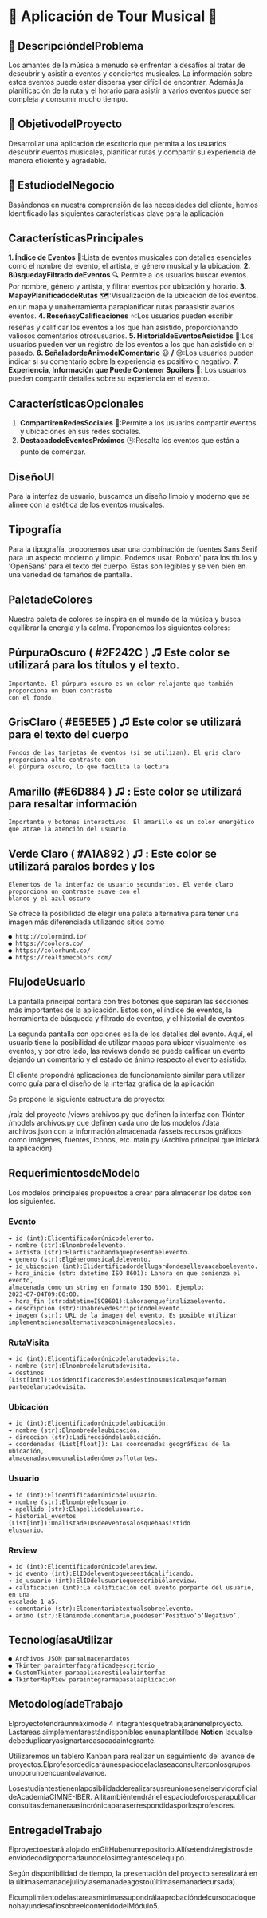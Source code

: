 # 🎵 Aplicación de Tour Musical 🎵

## 🚀 DescripcióndelProblema

Los amantes de la música a menudo se enfrentan a desafíos al tratar de descubrir y
asistir a eventos y conciertos musicales.
La información sobre estos eventos puede estar dispersa yser difícil de encontrar.
Además,la planificación de la ruta y el horario para asistir a varios eventos puede 
ser compleja y consumir mucho tiempo.

## 🎯 ObjetivodelProyecto

Desarrollar una aplicación de escritorio que permita a los usuarios descubrir eventos 
musicales, planificar rutas y compartir su experiencia de manera eficiente y agradable.

## 💼 EstudiodelNegocio

Basándonos en nuestra comprensión de las necesidades del cliente, hemos
Identificado las siguientes características clave para la aplicación

## CaracterísticasPrincipales

**1. Índice de Eventos** 📑:Lista de eventos musicales con detalles esenciales
como el nombre del evento, el artista, el género musical y la ubicación.
**2. BúsquedayFiltrado deEventos** 🔍:Permite a los usuarios buscar eventos.
   Por nombre, género y artista, y filtrar eventos por ubicación y horario.
**3. MapayPlanificadodeRutas** 🗺:Visualización de la ubicación de los eventos.
    en un mapa y unaherramienta paraplanificar rutas paraasistir avarios
    eventos.
**4. ReseñasyCalificaciones** ⭐:Los usuarios pueden escribir reseñas y calificar
los eventos a los que han asistido, proporcionando valiosos comentarios
    otrosusuarios.
**5. HistorialdeEventosAsistidos** 📖:Los usuarios pueden ver un registro de los
 eventos a los que han asistido en el pasado.
**6. SeñaladordeÁnimodelComentario** 😃 **/** 😔:Los usuarios pueden indicar si su 
comentario sobre la experiencia es positivo o negativo.
**7. Experiencia, Información que Puede Contener Spoilers** 󰡷: Los usuarios
    pueden compartir detalles sobre su experiencia en el evento.


## CaracterísticasOpcionales

1. **CompartirenRedesSociales** 🚀:Permite a los usuarios compartir eventos y
 ubicaciones en sus redes sociales.
2. **DestacadodeEventosPróximos** 🕒:Resalta los eventos que están a punto de 
comenzar.

## DiseñoUI

Para la interfaz de usuario, buscamos un diseño limpio y moderno que se alinee con
la estética de los eventos musicales.

## Tipografía

Para la tipografía, proponemos usar una combinación de fuentes Sans Serif para un aspecto
moderno y limpio. Podemos usar 'Roboto' para los títulos y 'OpenSans' para el texto 
del cuerpo. Estas son legibles y se ven bien en una variedad de tamaños de pantalla.

## PaletadeColores

Nuestra paleta de colores se inspira en el mundo de la música y busca equilibrar la energía y
la calma. Proponemos los siguientes colores:

## PúrpuraOscuro ( #2F242C ) ♫ Este color se utilizará para los títulos y el texto.

```
Importante. El púrpura oscuro es un color relajante que también proporciona un buen contraste
con el fondo.
```
## GrisClaro ( #E5E5E5 ) ♫ Este color se utilizará para el texto del cuerpo

```
Fondos de las tarjetas de eventos (si se utilizan). El gris claro proporciona alto contraste con
el púrpura oscuro, lo que facilita la lectura
```
## Amarillo (#E6D884 ) ♫ : Este color se utilizará para resaltar información

```
Importante y botones interactivos. El amarillo es un color energético que atrae la atención del usuario.
```
## Verde Claro ( #A1A892 ) ♫ : Este color se utilizará paralos bordes y los

```
Elementos de la interfaz de usuario secundarios. El verde claro proporciona un contraste suave con el
blanco y el azul oscuro
```

Se ofrece la posibilidad de elegir una paleta alternativa para tener una imagen más diferenciada
utilizando sitios como

```
● http://colormind.io/
● https://coolors.co/
● https://colorhunt.co/
● https://realtimecolors.com/
```
## FlujodeUsuario

La pantalla principal contará con tres botones que separan las secciones más importantes de la aplicación.
Estos son, el índice de eventos, la herramienta de búsqueda y filtrado de eventos, y el historial de eventos.


La segunda pantalla con opciones es la de los detalles del evento. Aquí, el usuario tiene la posibilidad de 
utilizar mapas para ubicar visualmente los eventos, y por otro lado, las reviews donde se puede calificar 
un evento dejando un comentario y el estado de ánimo respecto al evento asistido.

El cliente propondrá aplicaciones de funcionamiento similar para utilizar como guía para el diseño de la
interfaz gráfica de la aplicación

Se propone la siguiente estructura de proyecto:

/raíz del proyecto
/views
archivos.py que definen la interfaz con Tkinter
/models
archivos.py que definen cada uno de los modelos
/data
archivos.json con la información almacenada
/assets
recursos gráficos como imágenes, fuentes, íconos, etc.
main.py (Archivo principal que iniciará la aplicación)



## RequerimientosdeModelo

Los modelos principales propuestos a crear para almacenar los datos son los
siguientes.

### Evento

```
➔ id (int):Elidentificadorúnicodelevento.
➔ nombre (str):Elnombredelevento.
➔ artista (str):Elartistaobandaquepresentaelevento.
➔ genero (str):Elgéneromusicaldelevento.
➔ id_ubicacion (int):Elidentificadordellugardondesellevaacaboelevento.
➔ hora_inicio (str: datetime ISO 8601): Lahora en que comienza el evento,
almacenada como un string en formato ISO 8601. Ejemplo:
2023-07-04T09:00:00.
➔ hora_fin (str:datetimeISO8601):Lahoraenquefinalizaelevento.
➔ descripcion (str):Unabrevedescripcióndelevento.
➔ imagen (str): URL de la imagen del evento. Es posible utilizar
implementacionesalternativasconimágeneslocales.
```

### RutaVisita

```
➔ id (int):Elidentificadorúnicodelarutadevisita.
➔ nombre (str):Elnombredelarutadevisita.
➔ destinos (List[int]):Losidentificadoresdelosdestinosmusicalesqueforman
partedelarutadevisita.
```
### Ubicación

```
➔ id (int):Elidentificadorúnicodelaubicación.
➔ nombre (str):Elnombredelaubicación.
➔ direccion (str):Ladireccióndelaubicación.
➔ coordenadas (List[float]): Las coordenadas geográficas de la ubicación,
almacenadascomounalistadenúmerosflotantes.
```
### Usuario

```
➔ id (int):Elidentificadorúnicodelusuario.
➔ nombre (str):Elnombredelusuario.
➔ apellido (str):Elapellidodelusuario.
➔ historial_eventos (List[int]):UnalistadeIDsdeeventosalosquehaasistido
elusuario.
```
### Review

```
➔ id (int):Elidentificadorúnicodelareview.
➔ id_evento (int):ElIDdeleventoqueseestácalificando.
➔ id_usuario (int):ElIDdelusuarioqueescribiólareview.
➔ calificacion (int):La calificación del evento porparte del usuario, en una
escalade 1 a5.
➔ comentario (str):Elcomentariotextualsobreelevento.
➔ animo (str):Elánimodelcomentario,puedeser‘Positivo’o‘Negativo’.
```

## TecnologíasaUtilizar

```
● Archivos JSON paraalmacenardatos
● Tkinter parainterfazgráficadeescritorio
● CustomTkinter paraaplicarestiloalainterfaz
● TkinterMapView paraintegrarmapasalaaplicación
```
## MetodologíadeTrabajo

Elproyectotendráunmáximode 4 integrantesquetrabajaránenelproyecto.
Lastareas aimplementarestándisponibles enunaplantillade **Notion** lacualse
debeduplicaryasignartareasacadaintegrante.

Utilizaremos un tablero Kanban para realizar un seguimiento del avance de
proyectos.Elprofesordedicaráunespaciodelaclaseaconsultarconlosgrupos
unoporunoencuantoalavance.

Losestudiantestienenlaposibilidadderealizarsusreunionesenelservidoroficial
deAcademiaCIMNE-IBER. Allítambiéntendránel espaciodeforosparapublicar
consultasdemaneraasincrónicaparaserrespondidasporlosprofesores.

## EntregadelTrabajo

Elproyectoestará alojado enGitHubenunrepositorio.Allísetendráregistrosde
envíodecódigoporcadaunodelosintegrantesdelequipo.

Según disponibilidad de tiempo, la presentación del proyecto serealizará en la
últimasemanadejulioylasemanadeagosto(últimasemanadecursada).

Elcumplimientodelastareasmínimassupondrálaaprobacióndelcursodadoque
nohayundesafíosobreelcontenidodelMódulo5.


